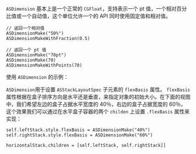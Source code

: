 
`ASDimension` 基本上是一个正常的 `CGFloat`，支持表示一个 pt 值，一个相对百分比值或一个自动值，这个单位允许一个的 API 同时使用固定值和相对值。

```
// 返回一个相对值
ASDimensionMake("50%")
ASDimensionMakeWithFraction(0.5)

// 返回一个 pt 值
ASDimensionMake("70pt")
ASDimensionMake(70)
ASDimensionMakeWithPoints(70)
```

使用 `ASDimension` 的示例：

`ASDimension`用于设置 `ASStackLayoutSpec` 子元素的 `flexBasis` 属性。 `flexBasis` 属性根据在盒子排序方向是水平还是垂直，来指定对象的初始大小。在下面的视图中，我们希望左边的盒子占据水平宽度的 40％，右边的盒子占据宽度的 60％，这个效果我们可以通过在水平盒子容器的两个 `childen` 上设置 `.flexBasis` 属性来实现：

```
self.leftStack.style.flexBasis = ASDimensionMake("40%")
self.rightStack.style.flexBasis = ASDimensionMake("60%")

horizontalStack.children = [self.leftStack, self.rightStack]]
```
